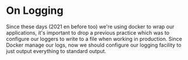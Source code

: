 # On Logging

Since these days (2021 en before too) we're using docker to wrap our
applications, it's important to drop a previous practice which was to configure
our loggers to write to a file when working in production. Since Docker manage
our logs, now we should configure our logging facility to just output everything
to standard output.

